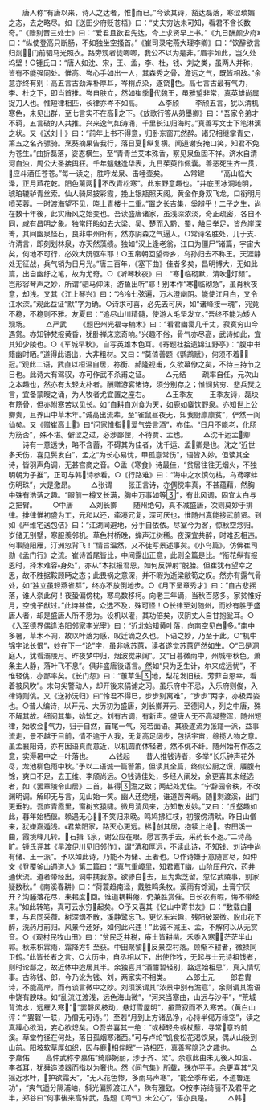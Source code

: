 <!-- { "loadSidebar": true } -->
　　唐人称“有唐以来，诗人之达者，惟而已。”今读其诗，豁达磊落，寒涩琐媚之态，去之略尽。如《送田少府贬苍梧》曰：“丈夫穷达未可知，看君不含长数奇。”《赠别晋三处士》曰：“爱君且欲君先达，今上求贤早上书。”《九日酬颜少府》曰：“纵使登高只断肠，不如独坐空搔首。”《崔司录宅燕大理李卿》曰：“饮醉欲言归剡，门前驷马光照衣。路旁观者徒唧唧，我公不以为是非。”眉宇如此，岂久处坞壁！○锺氏曰：“唐人如沈、宋，王、孟，李、杜，钱、刘之类，虽两人并称，皆有不能强同处。惟高、岑心手如出一人，其森秀之骨，澹远之气，既皆相敌。”余意亦终有别：高五言古劲浑朴厚耳，岑稍点染，遂饶色。高七言古最有气力，李、杜之下，即当首推。岑自肤立，然如崔季代魏王，虽雅望非常，真英雄尚属捉刀人也。惟短律相匹，长律亦岑不如高。
　　△李颀
　　李颀五言，犹以清机寒色，未见出群，至七言实不在高之下。《放歌行答从弟墨卿》曰：“吾家令弟才不羁，五言破的人共推。兴来逸气如涛涌，千里长江归海时。”真善写文士下笔淋漓之状。又《送刘十》曰：“前年上书不得意，归卧东窗兀然醉。诸兄相继掌青史，第五之名齐骠骑。烹葵摘果告我行，落日夏纵复横。闻道谢安掩口笑，知君不免为苍生。”曲折磊落，姿态横生。至“青青兰艾本殊香，察见泉鱼固不祥。济水自清河自浊，周公大圣接舆狂。千年魑魅逢华表，九日茱萸作佩囊。善恶死生齐一贯，应斗酒任苍苍。”每一读之，胜呼龙泉、击唾壶矣。
　　△常建
　　“高山临大泽，正月芦花乾。阳色薰两，不改青松寒”。此东野意趣也。“井底玉冰洞地明，琥珀辘轳青丝索。仙人骑凤披彩霞，挽上银瓶照天阁。黄金作身双飞龙，口衔明月喷芙蓉。一时渡海望不见，晓上青楼十二重。”置之长吉集，奚辨乎！二子之生，尚在数十年後，此实唐风之始变也。吾读盛唐诸家，虽浅深浓淡，奇正疏密，各自不同，咸有昌明之象。独常盱眙如去大梁、吴、楚而入黔、蜀，触目举足，皆危崖深箐，其间幽泉怪石，良非中州所有，然亦阴森之气逼人。○常诗名胜处，几于支、许清言，即刻划林泉，亦天然藻缋。独如“汉上逢老翁，江口为僵尸”诸篇，宇宙大矣，何地不可行，必效大阮驱车耶！○玉帛朝回望帝乡，乌孙归去不称王。天涯静处无征战，兵气销为日月光。”唐三百年，《塞下曲》佳者多矣，昌明博大，无如此篇，出自幽纡之笔，故为尤奇。○《听琴秋夜》曰：“寒临砌默，清吹灯频”。岂形容琴声之妙，所谓“驷马仰沫，游鱼出听”耶！别本作“寒临砌急”，虽肖秋夜意，却浅。又其《江上琴兴》曰：“冷冷七弦遍，万木澄幽阴。能使江月白，又令江水深。”观此益证“默”字为确。○诗求可喜，必先去可厌，如“诸峰接一魂”，究竟不稳，不稳则不雅。友夏曰：“追尽山川精髓，使游人毛坚发立。”吾终不能为矮人观场。
　　△严武
　　《题巴州光福寺楠木》曰：“看君幽霭几千丈，寂寞穷山今遇赏。亦知钟梵报黄昏，犹卧禅床恋奇响。”兴趣不俗，骨气亦尽高，武诗如此，宜其知少陵也。○《军城早秋》，自写英雄本色耳。《寄题杜拾遗锦江野亭》：“腹中书籍幽时晒。”道得此语出，大非粗材。又曰：“莫倚善题《鹦鹉赋》，何须不着冠。”观此二语，武直以桓温自居，祢衡、郝隆视甫，久欲幕僚之矣，不待三持节之日也。此诗大有驾驭，亦可作武不杀甫之证。
　　△元结
　　疏率自任，元次山之本趣也，然亦有太轻太朴者。酬赠游宴诸诗，须分别存之；惟悯贫穷、悲兵燹之言，宜备蒙瞍之诵，为人牧者尤宜置之座右。
　　△王季友
　　王季友诗，磊块有筋骨，但亦附寒苦以见长。如“自耕自刈食为天，如鹿如麋饮野泉。亦知世上公卿贵，且养山中草木年。”诚高出流辈。至“雀鼠昼夜无，知我厨廪廪贫”，俨然一阆仙矣。又《赠崔高士》曰“问家惟指，爱气尝言酒”，亦佳。“日月不能老，化肠为筋否”，殊不堪。僻涩之过，必涉鄙俚，不待贾、孟也。
　　△沈千运孟卿
　　诗有一意透快，略不含蓄，不碍其为佳者，沈千运、孟卿是也。沈之“近世多夭伤，喜见鬓发白”，孟之“为长心易忧，甲孤意常伤”，语皆入妙。但读其全诗，皆羽声角调，无甚宫商之音。○孟《寒食》诗最佳，“贫居往往无烟火，不独明朝为子推”，正可与韩诗参看。○《行路难》曰：“海中之水慎勿枯，乌鸢啄蚌伤明珠”，大是激昂。
　　△张谓
　　张正言诗，亦倜傥率真，不甚蕴藉，然胸中殊有浩落之趣。“眼前一樽又长满，胸中万事如等”，有此风调，固宜太白与之把臂。
　　○中唐
　　△刘长卿
　　随州绝句，真不减盛唐，次则莫妙于排律。排律惟初盛为工，元和以还，牵凑冗复，深可厌也，惟随州真能接武前贤。到如《严维宅送包佶》曰：“江湖同避地，分手自依依。尽室今为客，惊秋空念归。岁储无别墅，寒服羡邻机。草色村桥晚，蝉声江树稀。夜深宜共醉，时难忍相违。何事随阳雁，汀洲忽背飞！”情旨温然，又不徒写景述事矣。《小鸟篇》，仿佛崔司勋《孟门行》之流。崔诗首尾皆比，中间露出正意，此则全篇是比。“衔花纵有报恩时，择木难容身处”，亦从“本拟报君恩，如何反弹射”脱胎。但崔犹有望幸之思，故不胜据鞍顾眄之态；此畏祸之意深，并不暇为逝梁敝笱之叹。然亦有露气骨处，如“独立虽轻燕雀群”，终亦不放倒地步。○《月下呈章秀才》曰：“自古悲摇落，谁人奈此何！夜蛩偏傍枕，寒鸟数移柯。向老三年谪，当秋百感多。家贫惟好月，空愧子猷过。”此诗甚佳，众选不及，殊可怪！○长律至刘随州，而妙有胜于盛唐人者，却是盛唐人所不愿为。设机以灌，其功倍矣，汉阴丈人自甘抱瓮耳。○《入至德界偶逢洛阳邻家李光宰》曰：“近北始知黄叶落，向南空见白多。”南中多暑，草木不凋，故以叶落为感，叹迁谪之久也。下语之妙，乃至于此。○“机中锦字论长恨”，妙在下一“论”字，虽非咏苏蕙，读者遂觉苏蕙俨然如生。○“已是洞庭人，犹看灞陵月。昨夜梦中归，烟波觉来阔”。又“日暮微雨中，州城带秋色。萧条主人静，落叶飞不息”。俱非盛唐後语言。然如“只为乏生计，尔来成远忧”，不惟轻佻，亦鄙率矣。《长门怨》曰：“蕙草生地，梨花发旧枝。芳菲自恩幸，看着被风吹”。末句尖警动人，却开後来狷谑之习。虽乐府中不忌，入乐府则俊，入律诗则佻。又《送孙沅归》曰“怜君不得已，步步别离难”，“步步”两字，亦极弄姿也。○昔人编诗，以开元、大历初为盛唐，刘长卿开元、至德间人，列之中唐，殊不解其故。细阅其集，始知之。刘有古调，有新声。盛唐人无不高凝整浑，随州短律，始收佥气力，归于自然，首尾一气，宛若面语。其後遂流为张籍一派，益事流走，景不越于目前，情不逾于人我，无复高足阔步，包括宇宙，综揽人物之意。虽孟襄阳诗，亦有因语真而意近，以机圆而体轻者，然不佻不纤。随州始有作态之意，实溽暑中之一叶落也。
　　△钱起
　　昔人推钱诗者，多举“长乐钟声花外尽，龙池柳色雨中秋。”予以二语诚一篇警策，但读其全篇，终似公厨之馔，餍腹有馀，爽口不足，去王维、李颀尚远。○钱诗佳处，多经人阐发，余更喜其未经选者，如《罢章陵令山居》二首，甚得澹之致；两起处尤佳。“宁辞园令秩，不改渊明调。解印无与言，见山始一笑。幽人还绝境，谁道苦奔峭。随剩渡溪，出门更垂钓。吾庐青霞里，窗树玄猿啸。微月清风来，方知散发妙。”又曰：“丘壑趣如此，暮年始栖偃。赖遇无心，不笑归来晚。鸣鸠拂红枝，初服傍清畎。昨日山僧来，犹嫌嘉遁浅。君紫阳家，路灭心更远。梯创其居，抱犊上绝。杏田溪一曲，霞境峰几转。石揖飞泉，谢公应在眼。愿言携手去，采药长不返。”二诗高旷。锺氏评其《早渡伊川见旧邻作》，谓“清和厚远，不读此诗，不知钱、刘诗中尚有储、王一派”。予以如此诗，乃能不为储、王者也。○作诗嫌于意随言尽，如仲文《登覆釜山遇道人》第二篇曰：“真气重嶂里，知君嘉Т幽。山阶压丹穴，药井通伏流。道者带经出，洞中携我游。欲骖白去，且为紫芝留。忽忆武陵事，别家疑数秋。”《南溪春耕》曰：“荷蓑趋南迳，戴胜鸣条枚。溪雨有馀润，土膏宁厌开？沟塍落花尽，耒耜度回。谁道耦耕倦，仍兼胜赏催。日长农有暇，悔不带经来。”如此转笔，真可云水穷起矣。○予又喜其《忆山中寄书友》曰：“数载白里，与君同采薇。树深烟不散，溪静鹭忘飞。更忆东岩趣，残阳破翠微。脱巾花下醉，洗药月前归。风景今还好，如何此兴违！”此诚不减王、孟，不解何以从无赏音。○《观村民牧山田》曰：“贫民乏井税，瘠土皆耕凿。禾黍入寒，茫茫半山郭。秋来积霖雨，霜降方钅至获。中田聚黎，反景空村落。顾惭不耕者，微禄同卫鹤。”此皆长者之言。○大历中，自丞相以下，出使作牧，无起与士元诗祖饯者，则时论鄙之，故近体中迨居其半。余独喜其“酒酣暂轻别，路远始相思”，真入情切事。古称钱、郎，今乃讹为钱、刘，两家实不相类。
　　△郎士元
　　郎君胄诗，不能高岸，而有谈言微中之妙。刘须溪谓其“浓景中别有澹意”，余则谓其澹语中饶有腴味。如“乱流江渡浅，远色海山微”，“河来当塞曲，山远与沙平”，“荒城背流水，远雁入寒”，“罢磬风枝动，悬灯雪屋明”，虽萧寂而不入寒苦。（黄白山评：“‘罢磬’一联，乃僧无可诗。”）至若“月到上方诸品净，心持半偈万缘空”，读之真躁心欲消，妄心欲熄矣。○吾尝喜其一绝：“或棹轻舟或杖藜，寻常意钓前溪。草堂竹径在何处，落日孤烟寒渚西。”可与卢纶“饥食松花渴饮泉，偶从山後到山前。阳坡软草厚如织，因与鹿相伴眠”一诗相匹，真善写隐沦之趣也。
　　△李嘉佑
　　高仲武称李嘉佑“绮靡婉丽，涉于齐、梁”。余意此由未见後人如温、李者耳，犹舜造漆器而指以为奢也。然《间气集》所载，殊亦平平。余更喜其“风摇近水叶，护欲霜天”，“无人花色惨，多雨鸟声寒”，“能全季布诺，不道鲁连功”，“爽气遥分隔浦岫，斜光偏照渡江人”，殊有雅致。○按李诗绮丽不及君平之半，郑谷曰“何事後来高仲武，品题《间气》未公心”，语亦良是。
　　△韩
